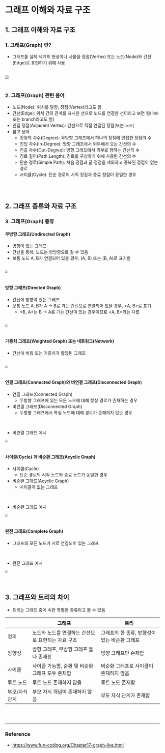 # 그래프 이해와 자료 구조

## 1. 그래프 이해와 자료 구조

### 1. 그래프(Graph) 란?

- 그래프틑 실제 세계의 현상이나 사물을 정점(Vertex) 또는 노드(Node)와 간선(Edge)로 표현하기 위해 사용

<br/>

<img src="./img/graph.png" style="zoom: 80%;" />

<br/>



<br/>

### 2. 그래프(Graph) 관련 용어

- 노드(Node): 위치를 말함, 정점(Vertex)라고도 함
- 간선(Edge): 위치 간의 관계를 표시한 선으로 노드를 연결한 선이라고 보면 됨(link 또는 branch라고도 함)
- 인접 정점(Adjacent Vertex): 간선으로 직접 연결된 정점(또는 노드)
- 참고 용어
  - 정점의 차수(Degree): 무방향 그래프에서 하나의 정점에 인접한 정점의 수
  - 진입 차수(In-Degree): 방향 그래프에서 외부에서 오는 간선의 수
  - 진출 차수(Out-Degree): 방향 그래프에서 외부로 향하는 간선의 수
  - 경로 길이(Path Length): 경로를 구성하기 위해 사용된 간선의 수
  - 단순 경로(Simple Path):  처음 정점과 끝 정점을 제외하고 중복된 정점이 없는 경로
  - 사이클(Cycle): 단순 경로의 시작 정점과 종료 정점이 동일한 경우





<br/>

<br/>

## 2. 그래프 종류와  자료 구조

### 3. 그래프(Graph) 종류

#### 무방향 그래프(Undirected Graph)

- 방향이 없는 그래프
- 간선을 통해, 노드는 양방향으로 갈 수 있음
- 보통 노드 A, B가 연결되어 있을 경우, (A, B) 또는 (B, A)로 표기함

<br/>

<img src="./img/undirectedgraph.png" style="zoom: 50%;" />

<br/>



<br/>

#### 방향 그래프(Directed Graph)

- 간선에 방향이 있는 그래프
- 보통 노드 A, B가 A -> B로 가는 간선으로 연결되어 있을 경우, <A, B>로 표기
  - <B, A>는 B -> A로 가는 간선이 있는 경우이므로 <A, B>와는 다름

<br/>

<img src="./img/directedgraph.png" style="zoom: 50%;" />

<br/>



<br/>

#### 가중치 그래프(Weighted Graph) 또는 네트워크(Network)

- 간선에 비용 또는 가중치가 할당된 그래프

<br/>

<img src="./img/weightedgraph.png" style="zoom: 50%;" />

<br/>



<br/>

#### 연결 그래프(Connected Graph)와 비연결 그래프(Disconnected Graph)

- 연결 그래프(Connected Graph)
  - 무방향 그래프에 있는 모든 노드에 대해 항상 경로가 존재하는 경우
- 비연결 그래프(Disconnected Graph)
  - 무항뱡 그래프에서 특정 노드에 대해 경로가 존해하지 않는 경우

<br/>

- 비연결 그래프 예시

<img src="./img/disconnectedgraph.png" style="zoom: 50%;" />

<br/>



<br/>

#### 사이클(Cycle) 과 비순환 그래프(Acyclic Graph)

- 사이클(Cycle)
  - 단순 경로의 시작 노드와 종료 노드가 동일한 경우
- 비순환 그래프(Acyclic Graph)
  - 사이클이 없는 그래프

<br/>

- 비순환 그래프 예시

<img src="./img/acyclicgraph.png" style="zoom: 50%;" />

<br/>



<br/>

#### 완전 그래프(Complete Graph)

- 그래프의 모든 노드가 서로 연결되어 있는 그래프

<br/>

- 완전 그래프 예시

<img src="./img/completegraph.png" style="zoom: 50%;" />

<br/>



<br/>

<br/>

## 3. 그래프와 트리의 차이

- 트리는 그래프 중에 속한 특별한 종류라고 볼 수 있음

|                | 그래프                                             | 트리                                          |
| -------------- | -------------------------------------------------- | --------------------------------------------- |
| 정의           | 노드와 노드를 연결하는 간선으로 표현되는 자료 구조 | 그래프의 한 종류, 방향성이 있는 비순환 그래프 |
| 방향성         | 방향 그래프, 무방향 그래프 둘다 존재함             | 방향 그래프만 존재함                          |
| 사이클         | 사이클 가능함, 순환 및 비순환 그래프 모두 존재함   | 비순환 그래프로 사이클이 존재하지 않음        |
| 루트 노드      | 루트 노드 존재하지 않음                            | 루트 노드 존재함                              |
| 부모/자식 관계 | 부모 자식 개념이 존재하지 않음                     | 부모 자식 관계가 존재함                       |









<br/><br/>

------------------------

### Reference

-  https://www.fun-coding.org/Chapter17-graph-live.html 

<br/>